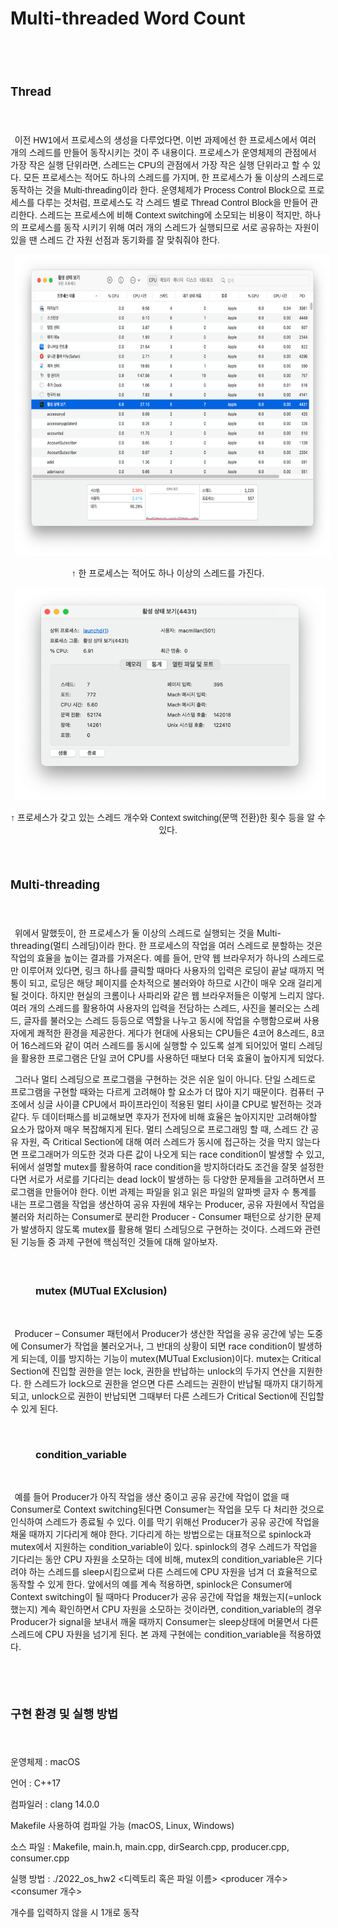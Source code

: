 # Multi-threaded Word Count

<html>

<head>
<meta http-equiv=Content-Type content="text/html; charset=utf-8">
<meta name=Generator content="Microsoft Word 15 (filtered)">

</head>

<div class=WordSection1>

<p class=MsoNormal><span lang=EN-US style='font-size:24.0pt'>&nbsp;</span></p>

<h2><a name="_Toc117878240"><b><span lang=EN-US style='font-size:14.0pt'>Thread</span></b></a></h2>

<p class=MsoNormal><span lang=EN-US style='font-size:14.0pt'>&nbsp;</span></p>

<p class=MsoNormal style='text-indent:5.0pt'><span lang=KO style='font-family:
"맑은 고딕",sans-serif'>이전 </span><span lang=EN-US style='font-family:"맑은 고딕",sans-serif'>HW1</span><span
lang=KO style='font-family:"맑은 고딕",sans-serif'>에서 프로세스의 생성을 다루었다면</span><span
lang=EN-US style='font-family:"맑은 고딕",sans-serif'>, </span><span lang=KO
style='font-family:"맑은 고딕",sans-serif'>이번 과제에선 한 프로세스에서 여러 개의 스레드를 만들어 동작시키는 것이
주 내용이다</span><span lang=EN-US style='font-family:"맑은 고딕",sans-serif'>. </span><span
lang=KO style='font-family:"맑은 고딕",sans-serif'>프로세스가 운영체제의 관점에서 가장 작은 실행 단위라면</span><span
lang=EN-US style='font-family:"맑은 고딕",sans-serif'>, </span><span lang=KO
style='font-family:"맑은 고딕",sans-serif'>스레드는 </span><span lang=EN-US
style='font-family:"맑은 고딕",sans-serif'>CPU</span><span lang=KO
style='font-family:"맑은 고딕",sans-serif'>의 관점에서 가장 작은 실행 단위라고 할 수 있다</span><span
lang=EN-US style='font-family:"맑은 고딕",sans-serif'>. </span><span lang=KO
style='font-family:"맑은 고딕",sans-serif'>모든 프로세스는 적어도 하나의 스레드를 가지며</span><span
lang=EN-US style='font-family:"맑은 고딕",sans-serif'>, </span><span lang=KO
style='font-family:"맑은 고딕",sans-serif'>한 프로세스가 둘 이상의 스레드로 동작하는 것을 </span><span
lang=EN-US style='font-family:"맑은 고딕",sans-serif'>Multi-threading</span><span
lang=KO style='font-family:"맑은 고딕",sans-serif'>이라 한다</span><span lang=EN-US
style='font-family:"맑은 고딕",sans-serif'>. </span><span lang=KO style='font-family:
"맑은 고딕",sans-serif'>운영체제가 </span><span lang=EN-US style='font-family:"맑은 고딕",sans-serif'>Process
Control Block</span><span lang=KO style='font-family:"맑은 고딕",sans-serif'>으로 프로세스를
다루는 것처럼</span><span lang=EN-US style='font-family:"맑은 고딕",sans-serif'>, </span><span
lang=KO style='font-family:"맑은 고딕",sans-serif'>프로세스도 각 스레드 별로 </span><span
lang=EN-US style='font-family:"맑은 고딕",sans-serif'>Thread Control Block</span><span
lang=KO style='font-family:"맑은 고딕",sans-serif'>을 만들어 관리한다</span><span
lang=EN-US style='font-family:"맑은 고딕",sans-serif'>. </span><span lang=KO
style='font-family:"맑은 고딕",sans-serif'>스레드는 프로세스에 비해 </span><span lang=EN-US
style='font-family:"맑은 고딕",sans-serif'>Context switching</span><span lang=KO
style='font-family:"맑은 고딕",sans-serif'>에 소모되는 비용이 적지만</span><span lang=EN-US
style='font-family:"맑은 고딕",sans-serif'>, </span><span lang=KO style='font-family:
"맑은 고딕",sans-serif'>하나의 프로세스를 동작 시키기 위해 여러 개의 스레드가 실행되므로 서로 공유하는 자원이 있을 땐 스레드 간
자원 선점과 동기화를 잘 맞춰줘야 한다</span><span lang=EN-US style='font-family:"맑은 고딕",sans-serif'>.</span></p>

<p class=MsoNormal align=center style='text-align:center;text-indent:5.0pt'><span
lang=EN-US style='font-family:"맑은 고딕",sans-serif'><img width=686 height=482
id="그림 2" src="README.fld/image002.png"></span></p>

<p class=MsoNormal align=center style='text-align:center'><span lang=KO
style='font-family:"맑은 고딕",sans-serif'>↑ 한 프로세스는 적어도 하나 이상의 스레드를 가진다</span><span
lang=EN-US style='font-family:"맑은 고딕",sans-serif'>.</span></p>

<p class=MsoNormal align=center style='text-align:center;text-indent:5.0pt'><span
lang=EN-US style='font-family:"맑은 고딕",sans-serif'><img width=496 height=340
id="그림 6" src="README.fld/image003.png" alt="테이블이(가) 표시된 사진&#10;&#10;자동 생성된 설명"></span></p>

<p class=MsoNormal align=center style='text-align:center'><span lang=KO
style='font-family:"맑은 고딕",sans-serif'>↑ 프로세스가 갖고 있는 스레드 개수와 </span><span
style='font-family:"맑은 고딕",sans-serif'>Context switching(<span lang=KO
style='font-family:"맑은 고딕",sans-serif'>문맥 전환</span><span lang=EN-US
style='font-family:"맑은 고딕",sans-serif'>)</span><span lang=KO style='font-family:
"맑은 고딕",sans-serif'>한 횟수 등을 알 수 있다</span><span lang=EN-US style='font-family:
"맑은 고딕",sans-serif'>.</span></p>

<p class=MsoNormal><span lang=EN-US style='font-size:14.0pt;font-family:"맑은 고딕",sans-serif'>&nbsp;</span></p>

<h2><a name="_Toc117878241"><b><span lang=EN-US style='font-size:14.0pt'>Multi-threading</span></b></a></h2>

<p class=MsoNormal><span lang=EN-US style='font-size:14.0pt'>&nbsp;</span></p>

<p class=MsoNormal style='text-indent:5.0pt'><span lang=KO style='font-family:
"맑은 고딕",sans-serif'>위에서</span><span lang=KO> </span><span lang=KO
style='font-family:"맑은 고딕",sans-serif'>말했듯이</span><span lang=EN-US>, </span><span
lang=KO style='font-family:"맑은 고딕",sans-serif'>한</span><span lang=KO> </span><span
lang=KO style='font-family:"맑은 고딕",sans-serif'>프로세스가</span><span lang=KO> </span><span
lang=KO style='font-family:"맑은 고딕",sans-serif'>둘</span><span lang=KO> </span><span
lang=KO style='font-family:"맑은 고딕",sans-serif'>이상의</span><span lang=KO> </span><span
lang=KO style='font-family:"맑은 고딕",sans-serif'>스레드로</span><span lang=KO> </span><span
lang=KO style='font-family:"맑은 고딕",sans-serif'>실행되는</span><span lang=KO> </span><span
lang=KO style='font-family:"맑은 고딕",sans-serif'>것을</span><span lang=KO> </span><span
lang=EN-US>Multi-threading(</span><span lang=KO style='font-family:"맑은 고딕",sans-serif'>멀티</span><span
lang=KO> </span><span lang=KO style='font-family:"맑은 고딕",sans-serif'>스레딩</span><span
lang=EN-US>)</span><span lang=KO style='font-family:"맑은 고딕",sans-serif'>이라</span><span
lang=KO> </span><span lang=KO style='font-family:"맑은 고딕",sans-serif'>한다</span><span
lang=EN-US>. </span><span lang=KO style='font-family:"맑은 고딕",sans-serif'>한</span><span
lang=KO> </span><span lang=KO style='font-family:"맑은 고딕",sans-serif'>프로세스의</span><span
lang=KO> </span><span lang=KO style='font-family:"맑은 고딕",sans-serif'>작업을</span><span
lang=KO> </span><span lang=KO style='font-family:"맑은 고딕",sans-serif'>여러</span><span
lang=KO> </span><span lang=KO style='font-family:"맑은 고딕",sans-serif'>스레드로</span><span
lang=KO> </span><span lang=KO style='font-family:"맑은 고딕",sans-serif'>분할하는</span><span
lang=KO> </span><span lang=KO style='font-family:"맑은 고딕",sans-serif'>것은</span><span
lang=KO> </span><span lang=KO style='font-family:"맑은 고딕",sans-serif'>작업의</span><span
lang=KO> </span><span lang=KO style='font-family:"맑은 고딕",sans-serif'>효율을</span><span
lang=KO> </span><span lang=KO style='font-family:"맑은 고딕",sans-serif'>높이는</span><span
lang=KO> </span><span lang=KO style='font-family:"맑은 고딕",sans-serif'>결과를</span><span
lang=KO> </span><span lang=KO style='font-family:"맑은 고딕",sans-serif'>가져온다</span><span
lang=EN-US>. </span><span lang=KO style='font-family:"맑은 고딕",sans-serif'>예를</span><span
lang=KO> </span><span lang=KO style='font-family:"맑은 고딕",sans-serif'>들어</span><span
lang=EN-US>, </span><span lang=KO style='font-family:"맑은 고딕",sans-serif'>만약</span><span
lang=KO> </span><span lang=KO style='font-family:"맑은 고딕",sans-serif'>웹</span><span
lang=KO> </span><span lang=KO style='font-family:"맑은 고딕",sans-serif'>브라우저가</span><span
lang=KO> </span><span lang=KO style='font-family:"맑은 고딕",sans-serif'>하나의</span><span
lang=KO> </span><span lang=KO style='font-family:"맑은 고딕",sans-serif'>스레드로만</span><span
lang=KO> </span><span lang=KO style='font-family:"맑은 고딕",sans-serif'>이루어져</span><span
lang=KO> </span><span lang=KO style='font-family:"맑은 고딕",sans-serif'>있다면</span><span
lang=EN-US>, </span><span lang=KO style='font-family:"맑은 고딕",sans-serif'>링크</span><span
lang=KO> </span><span lang=KO style='font-family:"맑은 고딕",sans-serif'>하나를</span><span
lang=KO> </span><span lang=KO style='font-family:"맑은 고딕",sans-serif'>클릭할</span><span
lang=KO> </span><span lang=KO style='font-family:"맑은 고딕",sans-serif'>때마다</span><span
lang=KO> </span><span lang=KO style='font-family:"맑은 고딕",sans-serif'>사용자의</span><span
lang=KO> </span><span lang=KO style='font-family:"맑은 고딕",sans-serif'>입력은</span><span
lang=KO> </span><span lang=KO style='font-family:"맑은 고딕",sans-serif'>로딩이</span><span
lang=KO> </span><span lang=KO style='font-family:"맑은 고딕",sans-serif'>끝날</span><span
lang=KO> </span><span lang=KO style='font-family:"맑은 고딕",sans-serif'>때까지</span><span
lang=KO> </span><span lang=KO style='font-family:"맑은 고딕",sans-serif'>먹통이</span><span
lang=KO> </span><span lang=KO style='font-family:"맑은 고딕",sans-serif'>되고</span><span
lang=EN-US>, </span><span lang=KO style='font-family:"맑은 고딕",sans-serif'>로딩은</span><span
lang=KO> </span><span lang=KO style='font-family:"맑은 고딕",sans-serif'>해당</span><span
lang=KO> </span><span lang=KO style='font-family:"맑은 고딕",sans-serif'>페이지를</span><span
lang=KO> </span><span lang=KO style='font-family:"맑은 고딕",sans-serif'>순차적으로</span><span
lang=KO> </span><span lang=KO style='font-family:"맑은 고딕",sans-serif'>불러와야</span><span
lang=KO> </span><span lang=KO style='font-family:"맑은 고딕",sans-serif'>하므로</span><span
lang=KO> </span><span lang=KO style='font-family:"맑은 고딕",sans-serif'>시간이</span><span
lang=KO> </span><span lang=KO style='font-family:"맑은 고딕",sans-serif'>매우</span><span
lang=KO> </span><span lang=KO style='font-family:"맑은 고딕",sans-serif'>오래</span><span
lang=KO> </span><span lang=KO style='font-family:"맑은 고딕",sans-serif'>걸리게</span><span
lang=KO> </span><span lang=KO style='font-family:"맑은 고딕",sans-serif'>될</span><span
lang=KO> </span><span lang=KO style='font-family:"맑은 고딕",sans-serif'>것이다</span><span
lang=EN-US>. </span><span lang=KO style='font-family:"맑은 고딕",sans-serif'>하지만</span><span
lang=KO> </span><span lang=KO style='font-family:"맑은 고딕",sans-serif'>현실의</span><span
lang=KO> </span><span lang=KO style='font-family:"맑은 고딕",sans-serif'>크롬이나</span><span
lang=KO> </span><span lang=KO style='font-family:"맑은 고딕",sans-serif'>사파리와</span><span
lang=KO> </span><span lang=KO style='font-family:"맑은 고딕",sans-serif'>같은</span><span
lang=KO> </span><span lang=KO style='font-family:"맑은 고딕",sans-serif'>웹</span><span
lang=KO> </span><span lang=KO style='font-family:"맑은 고딕",sans-serif'>브라우저들은</span><span
lang=KO> </span><span lang=KO style='font-family:"맑은 고딕",sans-serif'>이렇게</span><span
lang=KO> </span><span lang=KO style='font-family:"맑은 고딕",sans-serif'>느리지</span><span
lang=KO> </span><span lang=KO style='font-family:"맑은 고딕",sans-serif'>않다</span><span
lang=EN-US>. </span><span lang=KO style='font-family:"맑은 고딕",sans-serif'>여러</span><span
lang=KO> </span><span lang=KO style='font-family:"맑은 고딕",sans-serif'>개의</span><span
lang=KO> </span><span lang=KO style='font-family:"맑은 고딕",sans-serif'>스레드를</span><span
lang=KO> </span><span lang=KO style='font-family:"맑은 고딕",sans-serif'>활용하여</span><span
lang=KO> </span><span lang=KO style='font-family:"맑은 고딕",sans-serif'>사용자의</span><span
lang=KO> </span><span lang=KO style='font-family:"맑은 고딕",sans-serif'>입력을</span><span
lang=KO> </span><span lang=KO style='font-family:"맑은 고딕",sans-serif'>전담하는</span><span
lang=KO> </span><span lang=KO style='font-family:"맑은 고딕",sans-serif'>스레드</span><span
lang=EN-US>, </span><span lang=KO style='font-family:"맑은 고딕",sans-serif'>사진을</span><span
lang=KO> </span><span lang=KO style='font-family:"맑은 고딕",sans-serif'>불러오는</span><span
lang=KO> </span><span lang=KO style='font-family:"맑은 고딕",sans-serif'>스레드</span><span
lang=EN-US>, </span><span lang=KO style='font-family:"맑은 고딕",sans-serif'>글자를</span><span
lang=KO> </span><span lang=KO style='font-family:"맑은 고딕",sans-serif'>불러오는</span><span
lang=KO> </span><span lang=KO style='font-family:"맑은 고딕",sans-serif'>스레드</span><span
lang=KO> </span><span lang=KO style='font-family:"맑은 고딕",sans-serif'>등등으로</span><span
lang=KO> </span><span lang=KO style='font-family:"맑은 고딕",sans-serif'>역할을</span><span
lang=KO> </span><span lang=KO style='font-family:"맑은 고딕",sans-serif'>나누고</span><span
lang=KO> </span><span lang=KO style='font-family:"맑은 고딕",sans-serif'>동시에</span><span
lang=KO> </span><span lang=KO style='font-family:"맑은 고딕",sans-serif'>작업을</span><span
lang=KO> </span><span lang=KO style='font-family:"맑은 고딕",sans-serif'>수행함으로써</span><span
lang=KO> </span><span lang=KO style='font-family:"맑은 고딕",sans-serif'>사용자에게</span><span
lang=KO> </span><span lang=KO style='font-family:"맑은 고딕",sans-serif'>쾌적한</span><span
lang=KO> </span><span lang=KO style='font-family:"맑은 고딕",sans-serif'>환경을</span><span
lang=KO> </span><span lang=KO style='font-family:"맑은 고딕",sans-serif'>제공한다</span><span
lang=EN-US>. </span><span lang=KO style='font-family:"맑은 고딕",sans-serif'>게다가</span><span
lang=KO> </span><span lang=KO style='font-family:"맑은 고딕",sans-serif'>현대에</span><span
lang=KO> </span><span lang=KO style='font-family:"맑은 고딕",sans-serif'>사용되는</span><span
lang=KO> </span><span lang=EN-US>CPU</span><span lang=KO style='font-family:
"맑은 고딕",sans-serif'>들은</span><span lang=KO> </span><span lang=EN-US>4</span><span
lang=KO style='font-family:"맑은 고딕",sans-serif'>코어</span><span lang=KO> </span><span
lang=EN-US>8</span><span lang=KO style='font-family:"맑은 고딕",sans-serif'>스레드</span><span
lang=EN-US>, 8</span><span lang=KO style='font-family:"맑은 고딕",sans-serif'>코어</span><span
lang=KO> </span><span lang=EN-US>16</span><span lang=KO style='font-family:
"맑은 고딕",sans-serif'>스레드와</span><span lang=KO> </span><span lang=KO
style='font-family:"맑은 고딕",sans-serif'>같이</span><span lang=KO> </span><span
lang=KO style='font-family:"맑은 고딕",sans-serif'>여러</span><span lang=KO> </span><span
lang=KO style='font-family:"맑은 고딕",sans-serif'>스레드를</span><span lang=KO> </span><span
lang=KO style='font-family:"맑은 고딕",sans-serif'>동시에</span><span lang=KO> </span><span
lang=KO style='font-family:"맑은 고딕",sans-serif'>실행할</span><span lang=KO> </span><span
lang=KO style='font-family:"맑은 고딕",sans-serif'>수</span><span lang=KO> </span><span
lang=KO style='font-family:"맑은 고딕",sans-serif'>있도록</span><span lang=KO> </span><span
lang=KO style='font-family:"맑은 고딕",sans-serif'>설계</span><span lang=KO> </span><span
lang=KO style='font-family:"맑은 고딕",sans-serif'>되어있어</span><span lang=KO> </span><span
lang=KO style='font-family:"맑은 고딕",sans-serif'>멀티</span><span lang=KO> </span><span
lang=KO style='font-family:"맑은 고딕",sans-serif'>스레딩을</span><span lang=KO> </span><span
lang=KO style='font-family:"맑은 고딕",sans-serif'>활용한</span><span lang=KO> </span><span
lang=KO style='font-family:"맑은 고딕",sans-serif'>프로그램은</span><span lang=KO> </span><span
lang=KO style='font-family:"맑은 고딕",sans-serif'>단일</span><span lang=KO> </span><span
lang=KO style='font-family:"맑은 고딕",sans-serif'>코어</span><span lang=KO> </span><span
lang=EN-US>CPU</span><span lang=KO style='font-family:"맑은 고딕",sans-serif'>를</span><span
lang=KO> </span><span lang=KO style='font-family:"맑은 고딕",sans-serif'>사용하던</span><span
lang=KO> </span><span lang=KO style='font-family:"맑은 고딕",sans-serif'>때보다</span><span
lang=KO> </span><span lang=KO style='font-family:"맑은 고딕",sans-serif'>더욱</span><span
lang=KO> </span><span lang=KO style='font-family:"맑은 고딕",sans-serif'>효율이</span><span
lang=KO> </span><span lang=KO style='font-family:"맑은 고딕",sans-serif'>높아지게</span><span
lang=KO> </span><span lang=KO style='font-family:"맑은 고딕",sans-serif'>되었다</span><span
lang=EN-US>.</span></p>

<p class=MsoNormal style='text-indent:5.0pt'><span lang=KO style='font-family:
"맑은 고딕",sans-serif'>그러나</span><span lang=KO> </span><span lang=KO
style='font-family:"맑은 고딕",sans-serif'>멀티</span><span lang=KO> </span><span
lang=KO style='font-family:"맑은 고딕",sans-serif'>스레딩으로</span><span lang=KO> </span><span
lang=KO style='font-family:"맑은 고딕",sans-serif'>프로그램을</span><span lang=KO> </span><span
lang=KO style='font-family:"맑은 고딕",sans-serif'>구현하는</span><span lang=KO> </span><span
lang=KO style='font-family:"맑은 고딕",sans-serif'>것은</span><span lang=KO> </span><span
lang=KO style='font-family:"맑은 고딕",sans-serif'>쉬운</span><span lang=KO> </span><span
lang=KO style='font-family:"맑은 고딕",sans-serif'>일이</span><span lang=KO> </span><span
lang=KO style='font-family:"맑은 고딕",sans-serif'>아니다</span><span lang=EN-US>. </span><span
lang=KO style='font-family:"맑은 고딕",sans-serif'>단일</span><span lang=KO> </span><span
lang=KO style='font-family:"맑은 고딕",sans-serif'>스레드로</span><span lang=KO> </span><span
lang=KO style='font-family:"맑은 고딕",sans-serif'>프로그램을</span><span lang=KO> </span><span
lang=KO style='font-family:"맑은 고딕",sans-serif'>구현할</span><span lang=KO> </span><span
lang=KO style='font-family:"맑은 고딕",sans-serif'>때와는</span><span lang=KO> </span><span
lang=KO style='font-family:"맑은 고딕",sans-serif'>다르게</span><span lang=KO> </span><span
lang=KO style='font-family:"맑은 고딕",sans-serif'>고려해야</span><span lang=KO> </span><span
lang=KO style='font-family:"맑은 고딕",sans-serif'>할</span><span lang=KO> </span><span
lang=KO style='font-family:"맑은 고딕",sans-serif'>요소가</span><span lang=KO> </span><span
lang=KO style='font-family:"맑은 고딕",sans-serif'>더</span><span lang=KO> </span><span
lang=KO style='font-family:"맑은 고딕",sans-serif'>많아</span><span lang=KO> </span><span
lang=KO style='font-family:"맑은 고딕",sans-serif'>지기</span><span lang=KO> </span><span
lang=KO style='font-family:"맑은 고딕",sans-serif'>때문이다</span><span lang=EN-US>. </span><span
lang=KO style='font-family:"맑은 고딕",sans-serif'>컴퓨터</span><span lang=KO> </span><span
lang=KO style='font-family:"맑은 고딕",sans-serif'>구조에서</span><span lang=KO> </span><span
lang=KO style='font-family:"맑은 고딕",sans-serif'>싱글</span><span lang=KO> </span><span
lang=KO style='font-family:"맑은 고딕",sans-serif'>사이클</span><span lang=KO> </span><span
lang=EN-US>CPU</span><span lang=KO style='font-family:"맑은 고딕",sans-serif'>에서</span><span
lang=KO> </span><span lang=KO style='font-family:"맑은 고딕",sans-serif'>파이프라인이</span><span
lang=KO> </span><span lang=KO style='font-family:"맑은 고딕",sans-serif'>적용된</span><span
lang=KO> </span><span lang=KO style='font-family:"맑은 고딕",sans-serif'>멀티</span><span
lang=KO> </span><span lang=KO style='font-family:"맑은 고딕",sans-serif'>사이클</span><span
lang=KO> </span><span lang=EN-US>CPU</span><span lang=KO style='font-family:
"맑은 고딕",sans-serif'>로</span><span lang=KO> </span><span lang=KO
style='font-family:"맑은 고딕",sans-serif'>발전하는</span><span lang=KO> </span><span
lang=KO style='font-family:"맑은 고딕",sans-serif'>것과</span><span lang=KO> </span><span
lang=KO style='font-family:"맑은 고딕",sans-serif'>같다</span><span lang=EN-US>. </span><span
lang=KO style='font-family:"맑은 고딕",sans-serif'>두</span><span lang=KO> </span><span
lang=KO style='font-family:"맑은 고딕",sans-serif'>데이터패스를</span><span lang=KO> </span><span
lang=KO style='font-family:"맑은 고딕",sans-serif'>비교해보면</span><span lang=KO> </span><span
lang=KO style='font-family:"맑은 고딕",sans-serif'>후자가</span><span lang=KO> </span><span
lang=KO style='font-family:"맑은 고딕",sans-serif'>전자에</span><span lang=KO> </span><span
lang=KO style='font-family:"맑은 고딕",sans-serif'>비해</span><span lang=KO> </span><span
lang=KO style='font-family:"맑은 고딕",sans-serif'>효율은</span><span lang=KO> </span><span
lang=KO style='font-family:"맑은 고딕",sans-serif'>높아지지만</span><span lang=KO> </span><span
lang=KO style='font-family:"맑은 고딕",sans-serif'>고려해야할</span><span lang=KO> </span><span
lang=KO style='font-family:"맑은 고딕",sans-serif'>요소가</span><span lang=KO> </span><span
lang=KO style='font-family:"맑은 고딕",sans-serif'>많아져</span><span lang=KO> </span><span
lang=KO style='font-family:"맑은 고딕",sans-serif'>매우</span><span lang=KO> </span><span
lang=KO style='font-family:"맑은 고딕",sans-serif'>복잡해지게</span><span lang=KO> </span><span
lang=KO style='font-family:"맑은 고딕",sans-serif'>된다</span><span lang=EN-US>. </span><span
lang=KO style='font-family:"맑은 고딕",sans-serif'>멀티</span><span lang=KO> </span><span
lang=KO style='font-family:"맑은 고딕",sans-serif'>스레딩으로</span><span lang=KO> </span><span
lang=KO style='font-family:"맑은 고딕",sans-serif'>프로그래밍</span><span lang=KO> </span><span
lang=KO style='font-family:"맑은 고딕",sans-serif'>할</span><span lang=KO> </span><span
lang=KO style='font-family:"맑은 고딕",sans-serif'>때</span><span lang=EN-US>, </span><span
lang=KO style='font-family:"맑은 고딕",sans-serif'>스레드</span><span lang=KO> </span><span
lang=KO style='font-family:"맑은 고딕",sans-serif'>간</span><span lang=KO> </span><span
lang=KO style='font-family:"맑은 고딕",sans-serif'>공유</span><span lang=KO> </span><span
lang=KO style='font-family:"맑은 고딕",sans-serif'>자원</span><span lang=EN-US>, </span><span
lang=KO style='font-family:"맑은 고딕",sans-serif'>즉</span><span lang=KO> </span><span
lang=EN-US>Critical Section</span><span lang=KO style='font-family:"맑은 고딕",sans-serif'>에</span><span
lang=KO> </span><span lang=KO style='font-family:"맑은 고딕",sans-serif'>대해</span><span
lang=KO> </span><span lang=KO style='font-family:"맑은 고딕",sans-serif'>여러</span><span
lang=KO> </span><span lang=KO style='font-family:"맑은 고딕",sans-serif'>스레드가</span><span
lang=KO> </span><span lang=KO style='font-family:"맑은 고딕",sans-serif'>동시에</span><span
lang=KO> </span><span lang=KO style='font-family:"맑은 고딕",sans-serif'>접근하는</span><span
lang=KO> </span><span lang=KO style='font-family:"맑은 고딕",sans-serif'>것을</span><span
lang=KO> </span><span lang=KO style='font-family:"맑은 고딕",sans-serif'>막지</span><span
lang=KO> </span><span lang=KO style='font-family:"맑은 고딕",sans-serif'>않는다면</span><span
lang=KO> </span><span lang=KO style='font-family:"맑은 고딕",sans-serif'>프로그래머가</span><span
lang=KO> </span><span lang=KO style='font-family:"맑은 고딕",sans-serif'>의도한</span><span
lang=KO> </span><span lang=KO style='font-family:"맑은 고딕",sans-serif'>것과</span><span
lang=KO> </span><span lang=KO style='font-family:"맑은 고딕",sans-serif'>다른</span><span
lang=KO> </span><span lang=KO style='font-family:"맑은 고딕",sans-serif'>값이</span><span
lang=KO> </span><span lang=KO style='font-family:"맑은 고딕",sans-serif'>나오게</span><span
lang=KO> </span><span lang=KO style='font-family:"맑은 고딕",sans-serif'>되는</span><span
lang=KO> </span><span lang=EN-US>race condition</span><span lang=KO
style='font-family:"맑은 고딕",sans-serif'>이</span><span lang=KO> </span><span
lang=KO style='font-family:"맑은 고딕",sans-serif'>발생할</span><span lang=KO> </span><span
lang=KO style='font-family:"맑은 고딕",sans-serif'>수</span><span lang=KO> </span><span
lang=KO style='font-family:"맑은 고딕",sans-serif'>있고</span><span lang=EN-US>, </span><span
lang=KO style='font-family:"맑은 고딕",sans-serif'>뒤에서</span><span lang=KO> </span><span
lang=KO style='font-family:"맑은 고딕",sans-serif'>설명할</span><span lang=KO> </span><span
lang=EN-US>mutex</span><span lang=KO style='font-family:"맑은 고딕",sans-serif'>를</span><span
lang=KO> </span><span lang=KO style='font-family:"맑은 고딕",sans-serif'>활용하여</span><span
lang=KO> </span><span lang=EN-US>race condition</span><span lang=KO
style='font-family:"맑은 고딕",sans-serif'>을</span><span lang=KO> </span><span
lang=KO style='font-family:"맑은 고딕",sans-serif'>방지하더라도</span><span lang=KO> </span><span
lang=KO style='font-family:"맑은 고딕",sans-serif'>조건을</span><span lang=KO> </span><span
lang=KO style='font-family:"맑은 고딕",sans-serif'>잘못</span><span lang=KO> </span><span
lang=KO style='font-family:"맑은 고딕",sans-serif'>설정한다면</span><span lang=KO> </span><span
lang=KO style='font-family:"맑은 고딕",sans-serif'>서로가</span><span lang=KO> </span><span
lang=KO style='font-family:"맑은 고딕",sans-serif'>서로를</span><span lang=KO> </span><span
lang=KO style='font-family:"맑은 고딕",sans-serif'>기다리는</span><span lang=KO> </span><span
lang=EN-US>dead lock</span><span lang=KO style='font-family:"맑은 고딕",sans-serif'>이</span><span
lang=KO> </span><span lang=KO style='font-family:"맑은 고딕",sans-serif'>발생하는</span><span
lang=KO> </span><span lang=KO style='font-family:"맑은 고딕",sans-serif'>등</span><span
lang=KO> </span><span lang=KO style='font-family:"맑은 고딕",sans-serif'>다양한</span><span
lang=KO> </span><span lang=KO style='font-family:"맑은 고딕",sans-serif'>문제들을</span><span
lang=KO> </span><span lang=KO style='font-family:"맑은 고딕",sans-serif'>고려하면서</span><span
lang=KO> </span><span lang=KO style='font-family:"맑은 고딕",sans-serif'>프로그램을</span><span
lang=KO> </span><span lang=KO style='font-family:"맑은 고딕",sans-serif'>만들어야</span><span
lang=KO> </span><span lang=KO style='font-family:"맑은 고딕",sans-serif'>한다</span><span
lang=EN-US>. </span><span lang=KO style='font-family:"맑은 고딕",sans-serif'>이번</span><span
lang=KO> </span><span lang=KO style='font-family:"맑은 고딕",sans-serif'>과제는</span><span
lang=KO> </span><span lang=KO style='font-family:"맑은 고딕",sans-serif'>파일을</span><span
lang=KO> </span><span lang=KO style='font-family:"맑은 고딕",sans-serif'>읽고</span><span
lang=KO> </span><span lang=KO style='font-family:"맑은 고딕",sans-serif'>읽은</span><span
lang=KO> </span><span lang=KO style='font-family:"맑은 고딕",sans-serif'>파일의</span><span
lang=KO> </span><span lang=KO style='font-family:"맑은 고딕",sans-serif'>알파벳</span><span
lang=KO> </span><span lang=KO style='font-family:"맑은 고딕",sans-serif'>글자</span><span
lang=KO> </span><span lang=KO style='font-family:"맑은 고딕",sans-serif'>수</span><span
lang=KO> </span><span lang=KO style='font-family:"맑은 고딕",sans-serif'>통계를</span><span
lang=KO> </span><span lang=KO style='font-family:"맑은 고딕",sans-serif'>내는</span><span
lang=KO> </span><span lang=KO style='font-family:"맑은 고딕",sans-serif'>프로그램을</span><span
lang=KO> </span><span lang=KO style='font-family:"맑은 고딕",sans-serif'>작업을</span><span
lang=KO> </span><span lang=KO style='font-family:"맑은 고딕",sans-serif'>생산하여</span><span
lang=KO> </span><span lang=KO style='font-family:"맑은 고딕",sans-serif'>공유</span><span
lang=KO> </span><span lang=KO style='font-family:"맑은 고딕",sans-serif'>자원에</span><span
lang=KO> </span><span lang=KO style='font-family:"맑은 고딕",sans-serif'>채우는</span><span
lang=EN-US> Producer, </span><span lang=KO style='font-family:"맑은 고딕",sans-serif'>공유</span><span
lang=KO> </span><span lang=KO style='font-family:"맑은 고딕",sans-serif'>자원에서</span><span
lang=KO> </span><span lang=KO style='font-family:"맑은 고딕",sans-serif'>작업을</span><span
lang=KO> </span><span lang=KO style='font-family:"맑은 고딕",sans-serif'>불러와</span><span
lang=KO> </span><span lang=KO style='font-family:"맑은 고딕",sans-serif'>처리하는</span><span
lang=KO> </span><span lang=EN-US>Consumer</span><span lang=KO style='font-family:
"맑은 고딕",sans-serif'>로</span><span lang=KO> </span><span lang=KO
style='font-family:"맑은 고딕",sans-serif'>분리한</span><span lang=KO> </span><span
lang=EN-US>Producer - Consumer </span><span lang=KO style='font-family:"맑은 고딕",sans-serif'>패턴으로</span><span
lang=KO> </span><span lang=KO style='font-family:"맑은 고딕",sans-serif'>상기한</span><span
lang=KO> </span><span lang=KO style='font-family:"맑은 고딕",sans-serif'>문제가</span><span
lang=KO> </span><span lang=KO style='font-family:"맑은 고딕",sans-serif'>발생하지</span><span
lang=KO> </span><span lang=KO style='font-family:"맑은 고딕",sans-serif'>않도록</span><span
lang=KO> </span><span lang=EN-US>mutex</span><span lang=KO style='font-family:
"맑은 고딕",sans-serif'>를</span><span lang=KO> </span><span lang=KO
style='font-family:"맑은 고딕",sans-serif'>활용해</span><span lang=KO> </span><span
lang=KO style='font-family:"맑은 고딕",sans-serif'>멀티</span><span lang=KO> </span><span
lang=KO style='font-family:"맑은 고딕",sans-serif'>스레딩으로</span><span lang=KO> </span><span
lang=KO style='font-family:"맑은 고딕",sans-serif'>구현하는</span><span lang=KO> </span><span
lang=KO style='font-family:"맑은 고딕",sans-serif'>것이다</span><span lang=EN-US>. </span><span
lang=KO style='font-family:"맑은 고딕",sans-serif'>스레드와</span><span lang=KO> </span><span
lang=KO style='font-family:"맑은 고딕",sans-serif'>관련된</span><span lang=KO> </span><span
lang=KO style='font-family:"맑은 고딕",sans-serif'>기능들</span><span lang=KO> </span><span
lang=KO style='font-family:"맑은 고딕",sans-serif'>중</span><span lang=KO> </span><span
lang=KO style='font-family:"맑은 고딕",sans-serif'>과제</span><span lang=KO> </span><span
lang=KO style='font-family:"맑은 고딕",sans-serif'>구현에</span><span lang=KO> </span><span
lang=KO style='font-family:"맑은 고딕",sans-serif'>핵심적인</span><span lang=KO> </span><span
lang=KO style='font-family:"맑은 고딕",sans-serif'>것들에</span><span lang=KO> </span><span
lang=KO style='font-family:"맑은 고딕",sans-serif'>대해</span><span lang=KO> </span><span
lang=KO style='font-family:"맑은 고딕",sans-serif'>알아보자</span><span lang=EN-US>.</span></p>

<p class=MsoNormal><span lang=EN-US style='font-size:14.0pt'>&nbsp;</span></p>

<h3 style='margin-left:50.0pt;text-indent:-20.0pt'><a name="_Toc117878242"><b><span
lang=EN-US>mutex (MUTual EXclusion)</span></b></a></h3>

<p class=MsoNormal><span lang=EN-US>&nbsp;</span></p>

<p class=MsoNormal style='text-indent:5.0pt'><span lang=EN-US>Producer –
Consumer </span><span lang=KO style='font-family:"맑은 고딕",sans-serif'>패턴에서</span><span
lang=KO> </span><span lang=EN-US>Producer</span><span lang=KO style='font-family:
"맑은 고딕",sans-serif'>가</span><span lang=KO> </span><span lang=KO
style='font-family:"맑은 고딕",sans-serif'>생산한</span><span lang=KO> </span><span
lang=KO style='font-family:"맑은 고딕",sans-serif'>작업을</span><span lang=KO> </span><span
lang=KO style='font-family:"맑은 고딕",sans-serif'>공유</span><span lang=KO> </span><span
lang=KO style='font-family:"맑은 고딕",sans-serif'>공간에</span><span lang=KO> </span><span
lang=KO style='font-family:"맑은 고딕",sans-serif'>넣는</span><span lang=KO> </span><span
lang=KO style='font-family:"맑은 고딕",sans-serif'>도중에</span><span lang=KO> </span><span
lang=EN-US>Consumer</span><span lang=KO style='font-family:"맑은 고딕",sans-serif'>가</span><span
lang=KO> </span><span lang=KO style='font-family:"맑은 고딕",sans-serif'>작업을</span><span
lang=KO> </span><span lang=KO style='font-family:"맑은 고딕",sans-serif'>불러오거나</span><span
lang=EN-US>, </span><span lang=KO style='font-family:"맑은 고딕",sans-serif'>그</span><span
lang=KO> </span><span lang=KO style='font-family:"맑은 고딕",sans-serif'>반대의</span><span
lang=KO> </span><span lang=KO style='font-family:"맑은 고딕",sans-serif'>상황이</span><span
lang=KO> </span><span lang=KO style='font-family:"맑은 고딕",sans-serif'>되면</span><span
lang=KO> </span><span lang=EN-US>race condition</span><span lang=KO
style='font-family:"맑은 고딕",sans-serif'>이</span><span lang=KO> </span><span
lang=KO style='font-family:"맑은 고딕",sans-serif'>발생하게</span><span lang=KO> </span><span
lang=KO style='font-family:"맑은 고딕",sans-serif'>되는데</span><span lang=EN-US>, </span><span
lang=KO style='font-family:"맑은 고딕",sans-serif'>이를</span><span lang=KO> </span><span
lang=KO style='font-family:"맑은 고딕",sans-serif'>방지하는</span><span lang=KO> </span><span
lang=KO style='font-family:"맑은 고딕",sans-serif'>기능이</span><span lang=KO> </span><span
lang=EN-US>mutex(MUTual Exclusion)</span><span lang=KO style='font-family:"맑은 고딕",sans-serif'>이다</span><span
lang=EN-US>. mutex</span><span lang=KO style='font-family:"맑은 고딕",sans-serif'>는</span><span
lang=KO> </span><span lang=EN-US>Critical Section</span><span lang=KO
style='font-family:"맑은 고딕",sans-serif'>에</span><span lang=KO> </span><span
lang=KO style='font-family:"맑은 고딕",sans-serif'>진입할</span><span lang=KO> </span><span
lang=KO style='font-family:"맑은 고딕",sans-serif'>권한을</span><span lang=KO> </span><span
lang=KO style='font-family:"맑은 고딕",sans-serif'>얻는</span><span lang=KO> </span><span
lang=EN-US>lock, </span><span lang=KO style='font-family:"맑은 고딕",sans-serif'>권한을</span><span
lang=KO> </span><span lang=KO style='font-family:"맑은 고딕",sans-serif'>반납하는</span><span
lang=KO> </span><span lang=EN-US>unlock</span><span lang=KO style='font-family:
"맑은 고딕",sans-serif'>의</span><span lang=KO> </span><span lang=KO
style='font-family:"맑은 고딕",sans-serif'>두가지</span><span lang=KO> </span><span
lang=KO style='font-family:"맑은 고딕",sans-serif'>연산을</span><span lang=KO> </span><span
lang=KO style='font-family:"맑은 고딕",sans-serif'>지원한다</span><span lang=EN-US>. </span><span
lang=KO style='font-family:"맑은 고딕",sans-serif'>한</span><span lang=KO> </span><span
lang=KO style='font-family:"맑은 고딕",sans-serif'>스레드가</span><span lang=KO> </span><span
lang=EN-US>lock</span><span lang=KO style='font-family:"맑은 고딕",sans-serif'>으로</span><span
lang=KO> </span><span lang=KO style='font-family:"맑은 고딕",sans-serif'>권한을</span><span
lang=KO> </span><span lang=KO style='font-family:"맑은 고딕",sans-serif'>얻으면</span><span
lang=KO> </span><span lang=KO style='font-family:"맑은 고딕",sans-serif'>다른</span><span
lang=KO> </span><span lang=KO style='font-family:"맑은 고딕",sans-serif'>스레드는</span><span
lang=KO> </span><span lang=KO style='font-family:"맑은 고딕",sans-serif'>권한이</span><span
lang=KO> </span><span lang=KO style='font-family:"맑은 고딕",sans-serif'>반납될</span><span
lang=KO> </span><span lang=KO style='font-family:"맑은 고딕",sans-serif'>때까지</span><span
lang=KO> </span><span lang=KO style='font-family:"맑은 고딕",sans-serif'>대기하게</span><span
lang=KO> </span><span lang=KO style='font-family:"맑은 고딕",sans-serif'>되고</span><span
lang=EN-US>, unlock</span><span lang=KO style='font-family:"맑은 고딕",sans-serif'>으로</span><span
lang=KO> </span><span lang=KO style='font-family:"맑은 고딕",sans-serif'>권한이</span><span
lang=KO> </span><span lang=KO style='font-family:"맑은 고딕",sans-serif'>반납되면</span><span
lang=KO> </span><span lang=KO style='font-family:"맑은 고딕",sans-serif'>그때부터</span><span
lang=KO> </span><span lang=KO style='font-family:"맑은 고딕",sans-serif'>다른</span><span
lang=KO> </span><span lang=KO style='font-family:"맑은 고딕",sans-serif'>스레드가</span><span
lang=KO> </span><span lang=EN-US>Critical Section</span><span lang=KO
style='font-family:"맑은 고딕",sans-serif'>에</span><span lang=KO> </span><span
lang=KO style='font-family:"맑은 고딕",sans-serif'>진입할</span><span lang=KO> </span><span
lang=KO style='font-family:"맑은 고딕",sans-serif'>수</span><span lang=KO> </span><span
lang=KO style='font-family:"맑은 고딕",sans-serif'>있게</span><span lang=KO> </span><span
lang=KO style='font-family:"맑은 고딕",sans-serif'>된다</span><span lang=EN-US>.</span></p>

<p class=MsoNormal><span lang=EN-US>&nbsp;</span></p>

<h3 style='margin-left:50.0pt;text-indent:-20.0pt'><a name="_Toc117878243"><b><span
lang=EN-US>condition_variable</span></b></a></h3>

<p class=MsoNormal><span lang=EN-US>&nbsp;</span></p>

<p class=MsoNormal style='text-indent:5.0pt'><span lang=KO style='font-family:
"맑은 고딕",sans-serif'>예를</span><span lang=KO> </span><span lang=KO
style='font-family:"맑은 고딕",sans-serif'>들어</span><span lang=KO> </span><span
lang=EN-US>Producer</span><span lang=KO style='font-family:"맑은 고딕",sans-serif'>가</span><span
lang=KO> </span><span lang=KO style='font-family:"맑은 고딕",sans-serif'>아직</span><span
lang=KO> </span><span lang=KO style='font-family:"맑은 고딕",sans-serif'>작업을</span><span
lang=KO> </span><span lang=KO style='font-family:"맑은 고딕",sans-serif'>생산</span><span
lang=KO> </span><span lang=KO style='font-family:"맑은 고딕",sans-serif'>중이고</span><span
lang=KO> </span><span lang=KO style='font-family:"맑은 고딕",sans-serif'>공유</span><span
lang=KO> </span><span lang=KO style='font-family:"맑은 고딕",sans-serif'>공간에</span><span
lang=KO> </span><span lang=KO style='font-family:"맑은 고딕",sans-serif'>작업이</span><span
lang=KO> </span><span lang=KO style='font-family:"맑은 고딕",sans-serif'>없을</span><span
lang=KO> </span><span lang=KO style='font-family:"맑은 고딕",sans-serif'>때</span><span
lang=KO> </span><span lang=EN-US>Consumer</span><span lang=KO style='font-family:
"맑은 고딕",sans-serif'>로</span><span lang=KO> </span><span lang=EN-US>Context switching</span><span
lang=KO style='font-family:"맑은 고딕",sans-serif'>된다면</span><span lang=KO> </span><span
lang=EN-US>Consumer</span><span lang=KO style='font-family:"맑은 고딕",sans-serif'>는</span><span
lang=KO> </span><span lang=KO style='font-family:"맑은 고딕",sans-serif'>작업을</span><span
lang=KO> </span><span lang=KO style='font-family:"맑은 고딕",sans-serif'>모두</span><span
lang=KO> </span><span lang=KO style='font-family:"맑은 고딕",sans-serif'>다</span><span
lang=KO> </span><span lang=KO style='font-family:"맑은 고딕",sans-serif'>처리한</span><span
lang=KO> </span><span lang=KO style='font-family:"맑은 고딕",sans-serif'>것으로</span><span
lang=KO> </span><span lang=KO style='font-family:"맑은 고딕",sans-serif'>인식하여</span><span
lang=KO> </span><span lang=KO style='font-family:"맑은 고딕",sans-serif'>스레드가</span><span
lang=KO> </span><span lang=KO style='font-family:"맑은 고딕",sans-serif'>종료될</span><span
lang=KO> </span><span lang=KO style='font-family:"맑은 고딕",sans-serif'>수</span><span
lang=KO> </span><span lang=KO style='font-family:"맑은 고딕",sans-serif'>있다</span><span
lang=EN-US>. </span><span lang=KO style='font-family:"맑은 고딕",sans-serif'>이를</span><span
lang=KO> </span><span lang=KO style='font-family:"맑은 고딕",sans-serif'>막기</span><span
lang=KO> </span><span lang=KO style='font-family:"맑은 고딕",sans-serif'>위해선</span><span
lang=KO> </span><span lang=EN-US>Producer</span><span lang=KO style='font-family:
"맑은 고딕",sans-serif'>가</span><span lang=KO> </span><span lang=KO
style='font-family:"맑은 고딕",sans-serif'>공유</span><span lang=KO> </span><span
lang=KO style='font-family:"맑은 고딕",sans-serif'>공간에</span><span lang=KO> </span><span
lang=KO style='font-family:"맑은 고딕",sans-serif'>작업을</span><span lang=KO> </span><span
lang=KO style='font-family:"맑은 고딕",sans-serif'>채울</span><span lang=KO> </span><span
lang=KO style='font-family:"맑은 고딕",sans-serif'>때까지</span><span lang=KO> </span><span
lang=KO style='font-family:"맑은 고딕",sans-serif'>기다리게</span><span lang=KO> </span><span
lang=KO style='font-family:"맑은 고딕",sans-serif'>해야</span><span lang=KO> </span><span
lang=KO style='font-family:"맑은 고딕",sans-serif'>한다</span><span lang=EN-US>. </span><span
lang=KO style='font-family:"맑은 고딕",sans-serif'>기다리게</span><span lang=KO> </span><span
lang=KO style='font-family:"맑은 고딕",sans-serif'>하는</span><span lang=KO> </span><span
lang=KO style='font-family:"맑은 고딕",sans-serif'>방법으로는</span><span lang=KO> </span><span
lang=KO style='font-family:"맑은 고딕",sans-serif'>대표적으로</span><span lang=KO> </span><span
lang=EN-US>spinlock</span><span lang=KO style='font-family:"맑은 고딕",sans-serif'>과</span><span
lang=KO> </span><span lang=EN-US>mutex</span><span lang=KO style='font-family:
"맑은 고딕",sans-serif'>에서</span><span lang=KO> </span><span lang=KO
style='font-family:"맑은 고딕",sans-serif'>지원하는</span><span lang=KO> </span><span
lang=EN-US>condition_variable</span><span lang=KO style='font-family:"맑은 고딕",sans-serif'>이</span><span
lang=KO> </span><span lang=KO style='font-family:"맑은 고딕",sans-serif'>있다</span><span
lang=EN-US>. spinlock</span><span lang=KO style='font-family:"맑은 고딕",sans-serif'>의</span><span
lang=KO> </span><span lang=KO style='font-family:"맑은 고딕",sans-serif'>경우</span><span
lang=KO> </span><span lang=KO style='font-family:"맑은 고딕",sans-serif'>스레드가</span><span
lang=KO> </span><span lang=KO style='font-family:"맑은 고딕",sans-serif'>작업을</span><span
lang=KO> </span><span lang=KO style='font-family:"맑은 고딕",sans-serif'>기다리는</span><span
lang=KO> </span><span lang=KO style='font-family:"맑은 고딕",sans-serif'>동안</span><span
lang=KO> </span><span lang=EN-US>CPU </span><span lang=KO style='font-family:
"맑은 고딕",sans-serif'>자원을</span><span lang=KO> </span><span lang=KO
style='font-family:"맑은 고딕",sans-serif'>소모하는</span><span lang=KO> </span><span
lang=KO style='font-family:"맑은 고딕",sans-serif'>데에</span><span lang=KO> </span><span
lang=KO style='font-family:"맑은 고딕",sans-serif'>비해</span><span lang=EN-US>,
mutex</span><span lang=KO style='font-family:"맑은 고딕",sans-serif'>의</span><span
lang=KO> </span><span lang=EN-US>condition_variable</span><span lang=KO
style='font-family:"맑은 고딕",sans-serif'>은</span><span lang=KO> </span><span
lang=KO style='font-family:"맑은 고딕",sans-serif'>기다려야</span><span lang=KO> </span><span
lang=KO style='font-family:"맑은 고딕",sans-serif'>하는</span><span lang=KO> </span><span
lang=KO style='font-family:"맑은 고딕",sans-serif'>스레드를</span><span lang=EN-US>
sleep</span><span lang=KO style='font-family:"맑은 고딕",sans-serif'>시킴으로써</span><span
lang=KO> </span><span lang=KO style='font-family:"맑은 고딕",sans-serif'>다른</span><span
lang=KO> </span><span lang=KO style='font-family:"맑은 고딕",sans-serif'>스레드에</span><span
lang=KO> </span><span lang=EN-US>CPU </span><span lang=KO style='font-family:
"맑은 고딕",sans-serif'>자원을</span><span lang=KO> </span><span lang=KO
style='font-family:"맑은 고딕",sans-serif'>넘겨</span><span lang=KO> </span><span
lang=KO style='font-family:"맑은 고딕",sans-serif'>더</span><span lang=KO> </span><span
lang=KO style='font-family:"맑은 고딕",sans-serif'>효율적으로</span><span lang=KO> </span><span
lang=KO style='font-family:"맑은 고딕",sans-serif'>동작할</span><span lang=KO> </span><span
lang=KO style='font-family:"맑은 고딕",sans-serif'>수</span><span lang=KO> </span><span
lang=KO style='font-family:"맑은 고딕",sans-serif'>있게</span><span lang=KO> </span><span
lang=KO style='font-family:"맑은 고딕",sans-serif'>한다</span><span lang=EN-US>. </span><span
lang=KO style='font-family:"맑은 고딕",sans-serif'>앞에서의</span><span lang=KO> </span><span
lang=KO style='font-family:"맑은 고딕",sans-serif'>예를</span><span lang=KO> </span><span
lang=KO style='font-family:"맑은 고딕",sans-serif'>계속</span><span lang=KO> </span><span
lang=KO style='font-family:"맑은 고딕",sans-serif'>적용하면</span><span lang=EN-US>,
spinlock</span><span lang=KO style='font-family:"맑은 고딕",sans-serif'>은</span><span
lang=KO> </span><span lang=EN-US>Consumer</span><span lang=KO style='font-family:
"맑은 고딕",sans-serif'>에</span><span lang=KO> </span><span lang=EN-US>Context switching</span><span
lang=KO style='font-family:"맑은 고딕",sans-serif'>이</span><span lang=KO> </span><span
lang=KO style='font-family:"맑은 고딕",sans-serif'>될</span><span lang=KO> </span><span
lang=KO style='font-family:"맑은 고딕",sans-serif'>때마다</span><span lang=KO> </span><span
lang=EN-US>Producer</span><span lang=KO style='font-family:"맑은 고딕",sans-serif'>가</span><span
lang=KO> </span><span lang=KO style='font-family:"맑은 고딕",sans-serif'>공유</span><span
lang=KO> </span><span lang=KO style='font-family:"맑은 고딕",sans-serif'>공간에</span><span
lang=KO> </span><span lang=KO style='font-family:"맑은 고딕",sans-serif'>작업을</span><span
lang=KO> </span><span lang=KO style='font-family:"맑은 고딕",sans-serif'>채웠는지</span><span
lang=EN-US>(=unlock</span><span lang=KO style='font-family:"맑은 고딕",sans-serif'>했는지</span><span
lang=EN-US>) </span><span lang=KO style='font-family:"맑은 고딕",sans-serif'>계속</span><span
lang=KO> </span><span lang=KO style='font-family:"맑은 고딕",sans-serif'>확인하면서</span><span
lang=KO> </span><span lang=EN-US>CPU </span><span lang=KO style='font-family:
"맑은 고딕",sans-serif'>자원을</span><span lang=KO> </span><span lang=KO
style='font-family:"맑은 고딕",sans-serif'>소모하는</span><span lang=KO> </span><span
lang=KO style='font-family:"맑은 고딕",sans-serif'>것이라면</span><span lang=EN-US>,
condition_variable</span><span lang=KO style='font-family:"맑은 고딕",sans-serif'>의</span><span
lang=KO> </span><span lang=KO style='font-family:"맑은 고딕",sans-serif'>경우</span><span
lang=EN-US> Producer</span><span lang=KO style='font-family:"맑은 고딕",sans-serif'>가</span><span
lang=KO> </span><span lang=EN-US>signal</span><span lang=KO style='font-family:
"맑은 고딕",sans-serif'>을</span><span lang=KO> </span><span lang=KO
style='font-family:"맑은 고딕",sans-serif'>보내서</span><span lang=KO> </span><span
lang=KO style='font-family:"맑은 고딕",sans-serif'>깨울</span><span lang=KO> </span><span
lang=KO style='font-family:"맑은 고딕",sans-serif'>때까지</span><span lang=KO> </span><span
lang=EN-US>Consumer</span><span lang=KO style='font-family:"맑은 고딕",sans-serif'>는</span><span
lang=KO> </span><span lang=EN-US>sleep</span><span lang=KO style='font-family:
"맑은 고딕",sans-serif'>상태에</span><span lang=KO> </span><span lang=KO
style='font-family:"맑은 고딕",sans-serif'>머물면서</span><span lang=KO> </span><span
lang=KO style='font-family:"맑은 고딕",sans-serif'>다른</span><span lang=KO> </span><span
lang=KO style='font-family:"맑은 고딕",sans-serif'>스레드에</span><span lang=KO> </span><span
lang=EN-US>CPU </span><span lang=KO style='font-family:"맑은 고딕",sans-serif'>자원을</span><span
lang=KO> </span><span lang=KO style='font-family:"맑은 고딕",sans-serif'>넘기게</span><span
lang=KO> </span><span lang=KO style='font-family:"맑은 고딕",sans-serif'>된다</span><span
lang=EN-US>. </span><span lang=KO style='font-family:"맑은 고딕",sans-serif'>본</span><span
lang=KO> </span><span lang=KO style='font-family:"맑은 고딕",sans-serif'>과제</span><span
lang=KO> </span><span lang=KO style='font-family:"맑은 고딕",sans-serif'>구현에는</span><span
lang=KO> </span><span lang=EN-US>condition_variable</span><span lang=KO
style='font-family:"맑은 고딕",sans-serif'>을</span><span lang=KO> </span><span
lang=KO style='font-family:"맑은 고딕",sans-serif'>적용하였다</span><span lang=EN-US>.</span></p>

<p class=MsoNormal style='text-autospace:ideograph-numeric ideograph-other;
word-break:keep-all'><span lang=EN-US style='font-size:24.0pt'>&nbsp;</span></p>

<h2><a name="_Toc117878245"><b><span lang=KO style='font-size:14.0pt;
font-family:"맑은 고딕",sans-serif'>구현</span></b></a><b><span lang=KO
style='font-size:14.0pt'> </span></b><b><span lang=KO style='font-size:14.0pt;
font-family:"맑은 고딕",sans-serif'>환경</span></b><b><span lang=KO style='font-size:
14.0pt'> </span></b><b><span lang=KO style='font-size:14.0pt;font-family:"맑은 고딕",sans-serif'>및</span></b><b><span
lang=KO style='font-size:14.0pt'> </span></b><b><span lang=KO style='font-size:
14.0pt;font-family:"맑은 고딕",sans-serif'>실행</span></b><b><span lang=KO
style='font-size:14.0pt'> </span></b><b><span lang=KO style='font-size:14.0pt;
font-family:"맑은 고딕",sans-serif'>방법</span></b></h2>

<p class=MsoNormal><span lang=EN-US style='font-size:14.0pt'>&nbsp;</span></p>

<p class=MsoNormal><span lang=KO style='font-family:"맑은 고딕",sans-serif'>운영체제</span><span
lang=EN-US> : macOS</span></p>

<p class=MsoNormal><span lang=KO style='font-family:"맑은 고딕",sans-serif'>언어</span><span
lang=KO> </span><span lang=EN-US>: C++17</span></p>

<p class=MsoNormal><span lang=KO style='font-family:"맑은 고딕",sans-serif'>컴파일러</span><span
lang=KO> </span><span lang=EN-US>: clang 14.0.0</span></p>

<p class=MsoNormal><span lang=EN-US>Makefile </span><span lang=KO
style='font-family:"맑은 고딕",sans-serif'>사용하여</span><span lang=KO> </span><span
lang=KO style='font-family:"맑은 고딕",sans-serif'>컴파일</span><span lang=KO> </span><span
lang=KO style='font-family:"맑은 고딕",sans-serif'>가능</span><span lang=KO> </span><span
lang=EN-US>(macOS, Linux, Windows)</span></p>

<p class=MsoNormal><span lang=KO style='font-family:"맑은 고딕",sans-serif'>소스</span><span
lang=KO> </span><span lang=KO style='font-family:"맑은 고딕",sans-serif'>파일</span><span
lang=KO> </span><span lang=EN-US>: Makefile, main.h, main.cpp, dirSearch.cpp,
producer.cpp, consumer.cpp</span></p>

<p class=MsoNormal><span lang=KO style='font-family:"맑은 고딕",sans-serif'>실행</span><span
lang=KO> </span><span lang=KO style='font-family:"맑은 고딕",sans-serif'>방법</span><span
lang=KO> </span><span lang=EN-US>: ./2022_os_hw2 &lt;</span><span lang=KO
style='font-family:"맑은 고딕",sans-serif'>디렉토리</span><span lang=KO> </span><span
lang=KO style='font-family:"맑은 고딕",sans-serif'>혹은</span><span lang=KO> </span><span
lang=KO style='font-family:"맑은 고딕",sans-serif'>파일</span><span lang=KO> </span><span
lang=KO style='font-family:"맑은 고딕",sans-serif'>이름</span><span lang=EN-US>&gt; &lt;producer
</span><span lang=KO style='font-family:"맑은 고딕",sans-serif'>개수</span><span
lang=EN-US>&gt; &lt;consumer </span><span lang=KO style='font-family:"맑은 고딕",sans-serif'>개수</span><span
lang=EN-US>&gt;</span></p>

<p class=MsoNormal><span lang=KO style='font-family:"맑은 고딕",sans-serif'>개수를</span><span
lang=KO> </span><span lang=KO style='font-family:"맑은 고딕",sans-serif'>입력하지</span><span
lang=KO> </span><span lang=KO style='font-family:"맑은 고딕",sans-serif'>않을</span><span
lang=KO> </span><span lang=KO style='font-family:"맑은 고딕",sans-serif'>시</span><span
lang=KO> </span><span lang=EN-US>1</span><span lang=KO style='font-family:"맑은 고딕",sans-serif'>개로</span><span
lang=KO> </span><span lang=KO style='font-family:"맑은 고딕",sans-serif'>동작</span></p>

<p class=MsoNormal><span lang=EN-US style='font-size:14.0pt'>&nbsp;</span></p>

</div>

</body>

</html>
